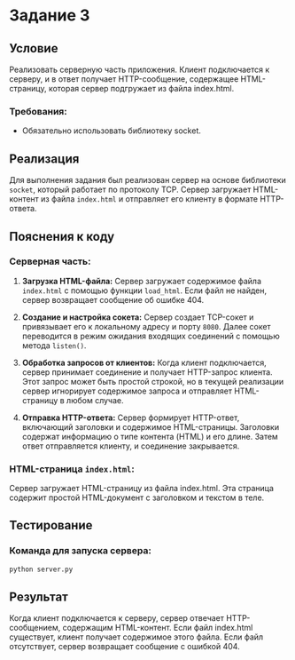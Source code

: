 # Задание 3

## Условие

Реализовать серверную часть приложения. Клиент подключается к серверу, и в ответ получает HTTP-сообщение, содержащее HTML-страницу, которая сервер подгружает из файла index.html.

### Требования:

- Обязательно использовать библиотеку socket.

## Реализация

Для выполнения задания был реализован сервер на основе библиотеки `socket`, который работает по протоколу TCP. Сервер загружает HTML-контент из файла `index.html` и отправляет его клиенту в формате HTTP-ответа.

## Пояснения к коду

### Серверная часть:

1. **Загрузка HTML-файла:** Сервер загружает содержимое файла `index.html` с помощью функции `load_html`. Если файл не найден, сервер возвращает сообщение об ошибке 404.

2. **Создание и настройка сокета:** Сервер создает TCP-сокет и привязывает его к локальному адресу и порту `8080`. Далее сокет переводится в режим ожидания входящих соединений с помощью метода `listen()`.

3. **Обработка запросов от клиентов:** Когда клиент подключается, сервер принимает соединение и получает HTTP-запрос клиента. Этот запрос может быть простой строкой, но в текущей реализации сервер игнорирует содержимое запроса и отправляет HTML-страницу в любом случае.

4. **Отправка HTTP-ответа:** Сервер формирует HTTP-ответ, включающий заголовки и содержимое HTML-страницы. Заголовки содержат информацию о типе контента (HTML) и его длине. Затем ответ отправляется клиенту, и соединение закрывается.

### HTML-страница `index.html`:

Сервер загружает HTML-страницу из файла index.html. Эта страница содержит простой HTML-документ с заголовком и текстом в теле.

## Тестирование

### Команда для запуска сервера: 
```bash
python server.py
```

## Результат

Когда клиент подключается к серверу, сервер отвечает HTTP-сообщением, содержащим HTML-контент. Если файл index.html существует, клиент получает содержимое этого файла. Если файл отсутствует, сервер возвращает сообщение с ошибкой 404.
